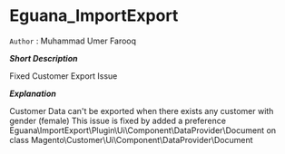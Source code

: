 Eguana_ImportExport
============================

`Author` : Muhammad Umer Farooq

***Short Description***

Fixed Customer Export Issue

***Explanation*** 

Customer Data can't be exported when there exists any customer with gender (female)
This issue is fixed by added a preference Eguana\ImportExport\Plugin\Ui\Component\DataProvider\Document on class Magento\Customer\Ui\Component\DataProvider\Document
